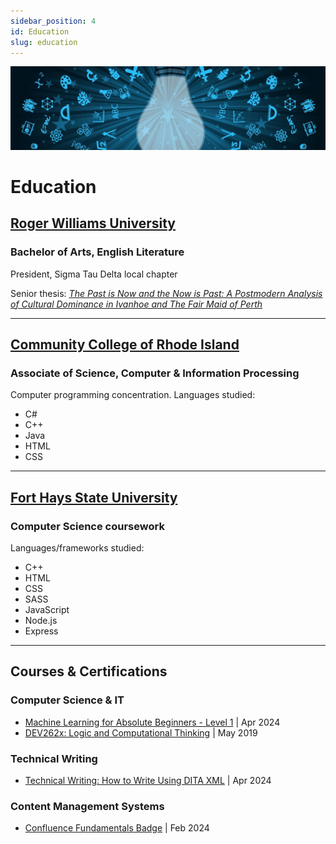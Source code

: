 ```yaml
---
sidebar_position: 4
id: Education
slug: education
---
```


![Light bulb](../static/img/education_banner.jpg)

# Education

## <a href="https://www.rwu.edu" target="_blank">Roger Williams University</a>

### Bachelor of Arts, English Literature

President, Sigma Tau Delta local chapter

Senior thesis: <a href="/Senior_thesis.PDF" target="_blank"><i>The Past is Now and the Now is Past: A Postmodern Analysis of Cultural Dominance in Ivanhoe and The Fair Maid of Perth</i></a>

---

## <a href="https://www.ccri.edu" target="_blank">Community College of Rhode Island</a>

### Associate of Science, Computer & Information Processing

Computer programming concentration. Languages studied:

- C#
- C++
- Java
- HTML
- CSS

---

## <a href="https://www.fhsu.edu" target="_blank">Fort Hays State University</a>

### Computer Science coursework

Languages/frameworks studied:

- C++
- HTML
- CSS
- SASS
- JavaScript
- Node.js
- Express

---

## Courses & Certifications

### Computer Science & IT

<ul>
    <li><a href="https://ude.my/UC-cd8670ba-ad9e-4a86-9358-557fe11cee73" target="_blank">Machine Learning for Absolute Beginners - Level 1</a> | Apr 2024</li>
    <li><a href="https://courses.edx.org/certificates/b427488d80654dc28c102a0262e20ea5" target="_blank">DEV262x: Logic and Computational Thinking</a> | May 2019</li>
</ul>

### Technical Writing

<ul>
    <li><a href="http://ude.my/UC-7a3f52e1-c465-492b-afa9-df56bcd0ac08" target="_blank">Technical Writing: How to Write Using DITA XML</a> | Apr 2024</li>
</ul>

### Content Management Systems

<ul>
    <li><a href="https://university.atlassian.com/student/award/j3EcUiufcnU37MD6BpSd4nfK" target="_blank">Confluence Fundamentals Badge</a> | Feb 2024</li>
</ul>
